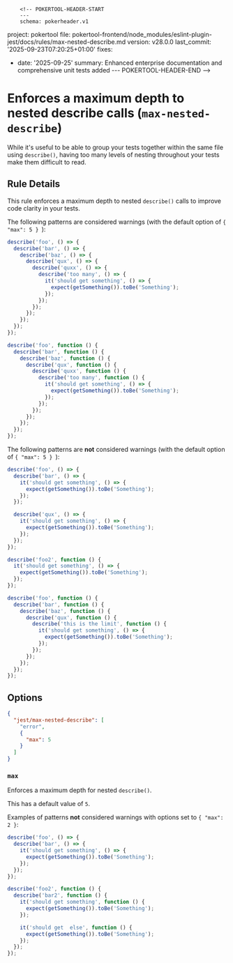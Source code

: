         <!-- POKERTOOL-HEADER-START
        ---
        schema: pokerheader.v1
project: pokertool
file: pokertool-frontend/node_modules/eslint-plugin-jest/docs/rules/max-nested-describe.md
version: v28.0.0
last_commit: '2025-09-23T07:20:25+01:00'
fixes:
- date: '2025-09-25'
  summary: Enhanced enterprise documentation and comprehensive unit tests added
        ---
        POKERTOOL-HEADER-END -->
# Enforces a maximum depth to nested describe calls (`max-nested-describe`)

While it's useful to be able to group your tests together within the same file
using `describe()`, having too many levels of nesting throughout your tests make
them difficult to read.

## Rule Details

This rule enforces a maximum depth to nested `describe()` calls to improve code
clarity in your tests.

The following patterns are considered warnings (with the default option of
`{ "max": 5 } `):

```js
describe('foo', () => {
  describe('bar', () => {
    describe('baz', () => {
      describe('qux', () => {
        describe('quxx', () => {
          describe('too many', () => {
            it('should get something', () => {
              expect(getSomething()).toBe('Something');
            });
          });
        });
      });
    });
  });
});

describe('foo', function () {
  describe('bar', function () {
    describe('baz', function () {
      describe('qux', function () {
        describe('quxx', function () {
          describe('too many', function () {
            it('should get something', () => {
              expect(getSomething()).toBe('Something');
            });
          });
        });
      });
    });
  });
});
```

The following patterns are **not** considered warnings (with the default option
of `{ "max": 5 } `):

```js
describe('foo', () => {
  describe('bar', () => {
    it('should get something', () => {
      expect(getSomething()).toBe('Something');
    });
  });

  describe('qux', () => {
    it('should get something', () => {
      expect(getSomething()).toBe('Something');
    });
  });
});

describe('foo2', function () {
  it('should get something', () => {
    expect(getSomething()).toBe('Something');
  });
});

describe('foo', function () {
  describe('bar', function () {
    describe('baz', function () {
      describe('qux', function () {
        describe('this is the limit', function () {
          it('should get something', () => {
            expect(getSomething()).toBe('Something');
          });
        });
      });
    });
  });
});
```

## Options

```json
{
  "jest/max-nested-describe": [
    "error",
    {
      "max": 5
    }
  ]
}
```

### `max`

Enforces a maximum depth for nested `describe()`.

This has a default value of `5`.

Examples of patterns **not** considered warnings with options set to
`{ "max": 2 }`:

```js
describe('foo', () => {
  describe('bar', () => {
    it('should get something', () => {
      expect(getSomething()).toBe('Something');
    });
  });
});

describe('foo2', function () {
  describe('bar2', function () {
    it('should get something', function () {
      expect(getSomething()).toBe('Something');
    });

    it('should get  else', function () {
      expect(getSomething()).toBe('Something');
    });
  });
});
```
